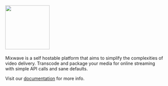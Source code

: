 # <img src="https://github.com/matvp91/mixwave/blob/main/assets/logo.png?raw=true" width="140" />

Mixwave is a self hostable platform that aims to simplify the complexities of video delivery. Transcode and package your media for online streaming with simple API calls and sane defaults.

Visit our [documentation](https://matvp91.github.io/mixwave/) for more info.
